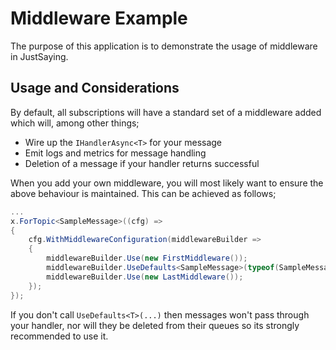 ﻿# Middleware Example

The purpose of this application is to demonstrate the usage of middleware in JustSaying.

## Usage and Considerations

By default, all subscriptions will have a standard set of a middleware added which will, among other things;

* Wire up the `IHandlerAsync<T>` for your message
* Emit logs and metrics for message handling
* Deletion of a message if your handler returns successful

When you add your own middleware, you will most likely want to ensure the above behaviour is maintained. This can be achieved as follows;

```csharp
...
x.ForTopic<SampleMessage>((cfg) =>
{
    cfg.WithMiddlewareConfiguration(middlewareBuilder =>
    {
        middlewareBuilder.Use(new FirstMiddleware());
        middlewareBuilder.UseDefaults<SampleMessage>(typeof(SampleMessageHandler)); // Add default middleware pipeline
        middlewareBuilder.Use(new LastMiddleware());
    });
});
```

If you don't call `UseDefaults<T>(...)` then messages won't pass through your handler, nor will they be deleted from their queues so its strongly recommended to use it.
